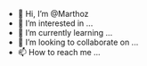 - 👋 Hi, I’m @Marthoz
- 👀 I’m interested in ...
- 🌱 I’m currently learning ...
- 💞️ I’m looking to collaborate on ...
- 📫 How to reach me ...

<!---
Marthoz/Marthoz is a ✨ special ✨ repository because its `README.md` (this file) appears on your GitHub profile.
You can click the Preview link to take a look at your changes.
--->
